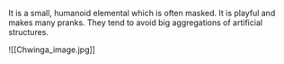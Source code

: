 It is a small, humanoid elemental which is often masked. It is playful and makes many pranks.
They tend to avoid big aggregations of artificial structures.

![[Chwinga_image.jpg]]